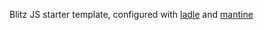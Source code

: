 Blitz JS starter template, configured with [ladle](https://ladle.dev/) and [mantine](https://mantine.dev/)
